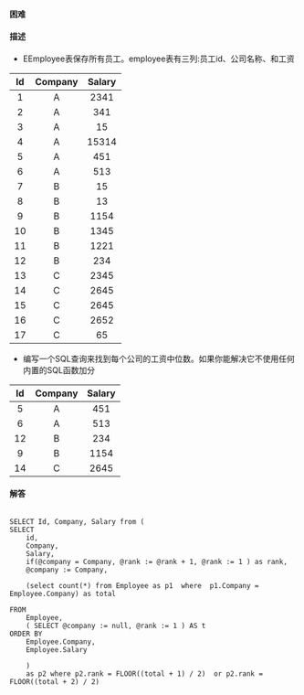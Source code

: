 #### 困难

#### 描述
- EEmployee表保存所有员工。employee表有三列:员工id、公司名称、和工资

| Id   | Company  | Salary   | 
| :---: | :----: | :----: |
|1    | A          | 2341   |
|2    | A          | 341    |
|3    | A          | 15     |
|4    | A          | 15314  |
|5    | A          | 451    |
|6    | A          | 513    |
|7    | B          | 15     |
|8    | B          | 13     |
|9    | B          | 1154   |
|10   | B          | 1345   |
|11   | B          | 1221   |
|12   | B          | 234    |
|13   | C          | 2345   |
|14   | C          | 2645   |
|15   | C          | 2645   |
|16   | C          | 2652   |
|17   | C          | 65     |


- 编写一个SQL查询来找到每个公司的工资中位数。如果你能解决它不使用任何内置的SQL函数加分

| Id   | Company  | Salary   | 
| :---: | :----: | :----: |
|5    | A          | 451    |
|6    | A          | 513    |
|12   | B          | 234    |
|9    | B          | 1154   |
|14   | C          | 2645   |


#### 解答

```shell script

SELECT Id, Company, Salary from (
SELECT
	id,
	Company,
	Salary,
	if(@company = Company, @rank := @rank + 1, @rank := 1 )	as rank,
	@company := Company,
	
	(select count(*) from Employee as p1  where  p1.Company = Employee.Company) as total
	
FROM
	Employee,
	( SELECT @company := null, @rank := 1 ) AS t 
ORDER BY
	Employee.Company,
	Employee.Salary 
	
	)
	as p2 where p2.rank = FLOOR((total + 1) / 2)  or p2.rank = FLOOR((total + 2) / 2)
```